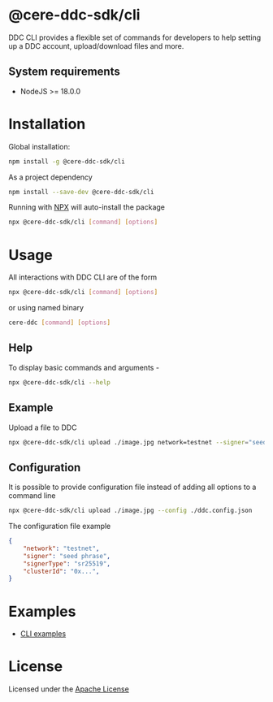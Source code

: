 # @cere-ddc-sdk/cli

DDC CLI provides a flexible set of commands for developers to help setting up a DDC account, upload/download files and more. 

## System requirements

- NodeJS >= 18.0.0

# Installation

Global installation:

```bash
npm install -g @cere-ddc-sdk/cli
```

As a project dependency

```bash
npm install --save-dev @cere-ddc-sdk/cli
```

Running with [NPX](https://www.npmjs.com/package/npx) will auto-install the package

```bash
npx @cere-ddc-sdk/cli [command] [options]
```

# Usage

All interactions with DDC CLI are of the form

```bash
npx @cere-ddc-sdk/cli [command] [options]
```
or using named binary
```bash
cere-ddc [command] [options]
```

## Help
To display basic commands and arguments -

```bash
npx @cere-ddc-sdk/cli --help
```

## Example

Upload a file to DDC

```bash
npx @cere-ddc-sdk/cli upload ./image.jpg network=testnet --signer="seed phrase" --bucketId=123
```

## Configuration

It is possible to provide configuration file instead of adding all options to a command line

```bash
npx @cere-ddc-sdk/cli upload ./image.jpg --config ./ddc.config.json
```

The configuration file example

```json
{
    "network": "testnet",
    "signer": "seed phrase",
    "signerType": "sr25519",
    "clusterId": "0x...",
}
```

# Examples

- [CLI examples](/examples/cli/)

# License

Licensed under the [Apache License](./LICENSE)
